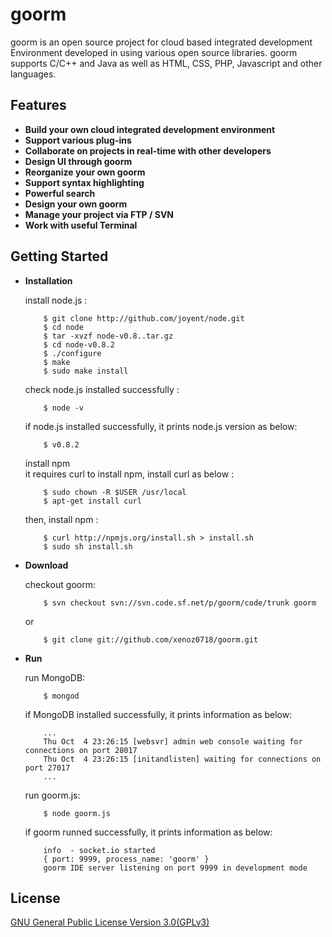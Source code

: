 goorm
=========================

goorm is an open source project for cloud based integrated development Environment developed in using various open source libraries. goorm supports C/C++ and Java as well as HTML, CSS, PHP, Javascript and other languages.

Features
--------

* **Build your own cloud integrated development environment**
* **Support various plug-ins**
* **Collaborate on projects in real-time with other developers**
* **Design UI through goorm**
* **Reorganize your own goorm**
* **Support syntax highlighting**
* **Powerful search**
* **Design your own goorm**
* **Manage your project via FTP / SVN**
* **Work with useful Terminal**

Getting Started
---------------

* **Installation**

  install node.js :

          $ git clone http://github.com/joyent/node.git
          $ cd node
          $ tar -xvzf node-v0.8..tar.gz
          $ cd node-v0.8.2
          $ ./configure
          $ make
          $ sudo make install

  check node.js installed successfully :
  
          $ node -v
          
  if node.js installed successfully, it prints node.js version as below:
  
          $ v0.8.2

  install npm   
  it requires curl to install npm, install curl as below :
        
          $ sudo chown -R $USER /usr/local
          $ apt-get install curl
  
  then, install npm :
  
          $ curl http://npmjs.org/install.sh > install.sh
          $ sudo sh install.sh
  
* **Download**

  checkout goorm:
    
          $ svn checkout svn://svn.code.sf.net/p/goorm/code/trunk goorm 
          
  or
          
          $ git clone git://github.com/xenoz0718/goorm.git        

* **Run**

  run MongoDB:
    
          $ mongod
          
  if MongoDB installed successfully, it prints information as below:

          ...
          Thu Oct  4 23:26:15 [websvr] admin web console waiting for connections on port 28017
          Thu Oct  4 23:26:15 [initandlisten] waiting for connections on port 27017
          ...
        
  run goorm.js:
          
          $ node goorm.js
          
  if goorm runned successfully, it prints information as below:
  
          info  - socket.io started
          { port: 9999, process_name: 'goorm' }
          goorm IDE server listening on port 9999 in development mode
        
License
-------
[GNU General Public License Version 3.0(GPLv3)](http://gplv3.fsf.org/)